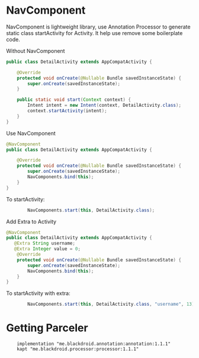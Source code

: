 # NavComponent
NavComponent is lightweight library, use Annotation Processor to generate static class startActivity for Activity. It help use remove some boilerplate code. 

Without NavComponent
```java
public class DetailActivity extends AppCompatActivity {

    @Override
    protected void onCreate(@Nullable Bundle savedInstanceState) {
        super.onCreate(savedInstanceState);
    }

    public static void start(Context context) {
        Intent intent = new Intent(context, DetailActivity.class);
        context.startActivity(intent);
    }
}
```

Use NavComponent
```java
@NavComponent
public class DetailActivity extends AppCompatActivity {

    @Override
    protected void onCreate(@Nullable Bundle savedInstanceState) {
        super.onCreate(savedInstanceState);
        NavComponents.bind(this);
    }
}
```

To startActivity:
```java
        NavComponents.start(this, DetailActivity.class);
```

Add Extra to Activity 
```java
@NavComponent
public class DetailActivity extends AppCompatActivity {
   @Extra String username;
   @Extra Integer value = 0;   
    @Override
    protected void onCreate(@Nullable Bundle savedInstanceState) {
        super.onCreate(savedInstanceState);
        NavComponents.bind(this);
    }
}
```

To startActivity with extra:
```java
        NavComponents.start(this, DetailActivity.class, "username", 13);
```

# Getting Parceler
```
    implementation "me.blackdroid.annotation:annotation:1.1.1"
    kapt "me.blackdroid.processor:processor:1.1.1"
```
